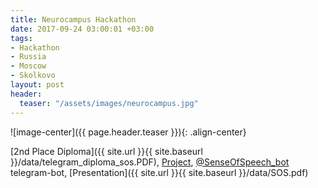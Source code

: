 ```yaml
---
title: Neurocampus Hackathon
date: 2017-09-24 03:00:01 +03:00
tags:
- Hackathon
- Russia
- Moscow
- Skolkovo
layout: post
header:
  teaser: "/assets/images/neurocampus.jpg"
---
```


![image-center]({{ page.header.teaser }}){: .align-center}

[2nd Place Diploma]({{ site.url }}{{ site.baseurl }}/data/telegram_diploma_sos.PDF), [Project](https://github.com/akarazeev/SenseOfSpeech), [@SenseOfSpeech_bot](https://t.me/senseofspeech_bot) telegram-bot, [Presentation]({{ site.url }}{{ site.baseurl }}/data/SOS.pdf)

